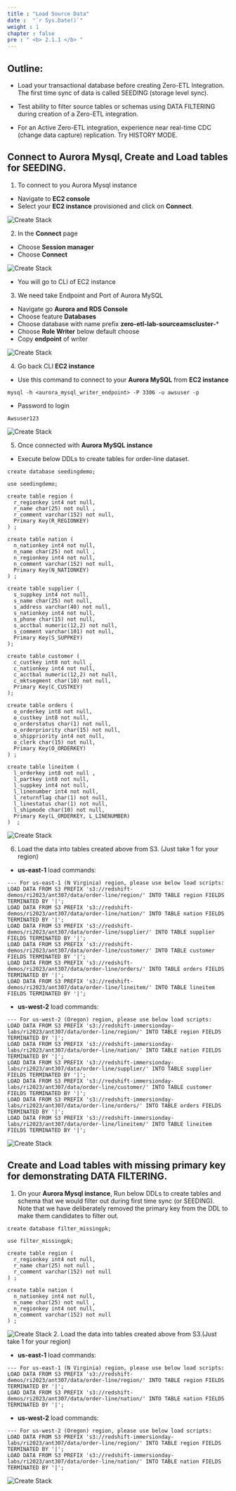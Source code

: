 ```yaml
---
title : "Load Source Data"
date :  "`r Sys.Date()`" 
weight : 1 
chapter : false
pre : " <b> 2.1.1 </b> "
---
```


## Outline:
- Load your transactional database before creating Zero-ETL Integration. The first time sync of data is called SEEDING (storage level sync).

- Test ability to filter source tables or schemas using DATA FILTERING during creation of a Zero-ETL integration.

- For an Active Zero-ETL integration, experience near real-time CDC (change data capture) replication. Try HISTORY MODE.

## Connect to Aurora Mysql, Create and Load tables for SEEDING.

1. To connect to you Aurora Mysql instance 
+ Navigate to **EC2 console** 
+ Select your **EC2 instance** provisioned and click on **Connect**.

![Create Stack](/images/2.Zero-ETLIntegration/1.png)

2. In the **Connect** page
+ Choose **Session manager**
+ Choose **Connect**

![Create Stack](/images/2.Zero-ETLIntegration/2.png)

+ You will go to CLI of EC2 instance

3. We need take Endpoint and Port of Aurora MySQL

+ Navigate go **Aurora and RDS Console**
+ Choose feature **Databases**
+ Choose database with name prefix **zero-etl-lab-sourceamscluster-***
+ Choose **Role Writer** below default choose
+ Copy **endpoint** of writer

![Create Stack](/images/2.Zero-ETLIntegration/3.png)

4. Go back CLI **EC2 instance**
+ Use this command to connect to your **Aurora MySQL** from **EC2 instance**

`mysql -h <aurora_mysql_writer_endpoint> -P 3306 -u awsuser -p `

+ Password to login

`Awsuser123`

![Create Stack](/images/2.Zero-ETLIntegration/5.png)

5. Once connected with **Aurora MySQL instance**
+ Execute below DDLs to create tables for order-line dataset.

```
create database seedingdemo;

use seedingdemo;

create table region (
  r_regionkey int4 not null,
  r_name char(25) not null ,
  r_comment varchar(152) not null,
  Primary Key(R_REGIONKEY)                             
) ;

create table nation (
  n_nationkey int4 not null,
  n_name char(25) not null ,
  n_regionkey int4 not null,
  n_comment varchar(152) not null,
  Primary Key(N_NATIONKEY)                                
) ;

create table supplier (
  s_suppkey int4 not null,
  s_name char(25) not null,
  s_address varchar(40) not null,
  s_nationkey int4 not null,
  s_phone char(15) not null,
  s_acctbal numeric(12,2) not null,
  s_comment varchar(101) not null,
  Primary Key(S_SUPPKEY)
);

create table customer (
  c_custkey int8 not null ,
  c_nationkey int4 not null,
  c_acctbal numeric(12,2) not null,
  c_mktsegment char(10) not null,
  Primary Key(C_CUSTKEY)
);

create table orders (
  o_orderkey int8 not null,
  o_custkey int8 not null,
  o_orderstatus char(1) not null,
  o_orderpriority char(15) not null,
  o_shippriority int4 not null,
  o_clerk char(15) not null,
  Primary Key(O_ORDERKEY)
) ;

create table lineitem (
  l_orderkey int8 not null ,
  l_partkey int8 not null,
  l_suppkey int4 not null,
  l_linenumber int4 not null,
  l_returnflag char(1) not null,
  l_linestatus char(1) not null,
  l_shipmode char(10) not null,
  Primary Key(L_ORDERKEY, L_LINENUMBER)
)  ;
```

![Create Stack](/images/2.Zero-ETLIntegration/6.png)

6. Load the data into tables created above from S3. (Just take 1 for your region)
+ **us-east-1** load commands:
```
--- For us-east-1 (N Virginia) region, please use below load scripts:
LOAD DATA FROM S3 PREFIX 's3://redshift-demos/ri2023/ant307/data/order-line/region/' INTO TABLE region FIELDS TERMINATED BY '|';          
LOAD DATA FROM S3 PREFIX 's3://redshift-demos/ri2023/ant307/data/order-line/nation/' INTO TABLE nation FIELDS TERMINATED BY '|';            
LOAD DATA FROM S3 PREFIX 's3://redshift-demos/ri2023/ant307/data/order-line/supplier/' INTO TABLE supplier FIELDS TERMINATED BY '|';            
LOAD DATA FROM S3 PREFIX 's3://redshift-demos/ri2023/ant307/data/order-line/customer/' INTO TABLE customer FIELDS TERMINATED BY '|';            
LOAD DATA FROM S3 PREFIX 's3://redshift-demos/ri2023/ant307/data/order-line/orders/' INTO TABLE orders FIELDS TERMINATED BY '|';            
LOAD DATA FROM S3 PREFIX 's3://redshift-demos/ri2023/ant307/data/order-line/lineitem/' INTO TABLE lineitem FIELDS TERMINATED BY '|';            
```
+ **us-west-2** load commands:
```
--- For us-west-2 (Oregon) region, please use below load scripts:
LOAD DATA FROM S3 PREFIX 's3://redshift-immersionday-labs/ri2023/ant307/data/order-line/region/' INTO TABLE region FIELDS TERMINATED BY '|';          
LOAD DATA FROM S3 PREFIX 's3://redshift-immersionday-labs/ri2023/ant307/data/order-line/nation/' INTO TABLE nation FIELDS TERMINATED BY '|';            
LOAD DATA FROM S3 PREFIX 's3://redshift-immersionday-labs/ri2023/ant307/data/order-line/supplier/' INTO TABLE supplier FIELDS TERMINATED BY '|';            
LOAD DATA FROM S3 PREFIX 's3://redshift-immersionday-labs/ri2023/ant307/data/order-line/customer/' INTO TABLE customer FIELDS TERMINATED BY '|';            
LOAD DATA FROM S3 PREFIX 's3://redshift-immersionday-labs/ri2023/ant307/data/order-line/orders/' INTO TABLE orders FIELDS TERMINATED BY '|';            
LOAD DATA FROM S3 PREFIX 's3://redshift-immersionday-labs/ri2023/ant307/data/order-line/lineitem/' INTO TABLE lineitem FIELDS TERMINATED BY '|';            
```
![Create Stack](/images/2.Zero-ETLIntegration/6.png)

## Create and Load tables with missing primary key for demonstrating DATA FILTERING.

1. On your **Aurora Mysql instance**, Run below DDLs to create tables and schema that we would filter out during first time sync (or SEEDING). Note that we have deliberately removed the primary key from the DDL to make them candidates to filter out.
```
create database filter_missingpk;

use filter_missingpk;

create table region (
  r_regionkey int4 not null,
  r_name char(25) not null ,
  r_comment varchar(152) not null                     
) ;

create table nation (
  n_nationkey int4 not null,
  n_name char(25) not null ,
  n_regionkey int4 not null,
  n_comment varchar(152) not null                        
) ;

```
![Create Stack](/images/2.Zero-ETLIntegration/8.png)
2. Load the data into tables created above from S3.(Just take 1 for your region)
+ **us-east-1** load commands:
```
--- For us-east-1 (N Virginia) region, please use below load scripts:
LOAD DATA FROM S3 PREFIX 's3://redshift-demos/ri2023/ant307/data/order-line/region/' INTO TABLE region FIELDS TERMINATED BY '|';          
LOAD DATA FROM S3 PREFIX 's3://redshift-demos/ri2023/ant307/data/order-line/nation/' INTO TABLE nation FIELDS TERMINATED BY '|';            
```
+ **us-west-2** load commands:
```
--- For us-west-2 (Oregon) region, please use below load scripts:
LOAD DATA FROM S3 PREFIX 's3://redshift-immersionday-labs/ri2023/ant307/data/order-line/region/' INTO TABLE region FIELDS TERMINATED BY '|';          
LOAD DATA FROM S3 PREFIX 's3://redshift-immersionday-labs/ri2023/ant307/data/order-line/nation/' INTO TABLE nation FIELDS TERMINATED BY '|';            
```
![Create Stack](/images/2.Zero-ETLIntegration/9.png)